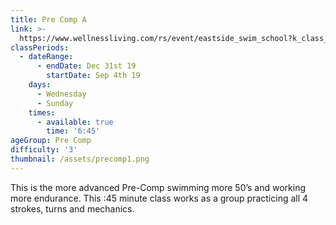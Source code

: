 ```yaml
---
title: Pre Comp A
link: >-
  https://www.wellnessliving.com/rs/event/eastside_swim_school?k_class_tab=12270&uid=0&id_class_tab=2
classPeriods:
  - dateRange:
      - endDate: Dec 31st 19
        startDate: Sep 4th 19
    days:
      - Wednesday
      - Sunday
    times:
      - available: true
        time: '6:45'
ageGroup: Pre Comp
difficulty: '3'
thumbnail: /assets/precomp1.png
---
```

This is the more advanced Pre-Comp swimming more 50’s and working more endurance.  This :45 minute class works as a group practicing all 4 strokes, turns and mechanics.
